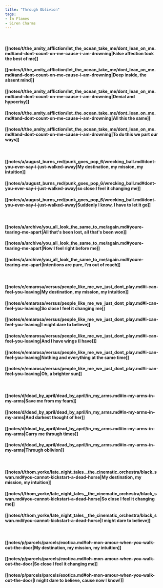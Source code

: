 ```yaml
---
title: "Through Oblivion"
tags:
- In Flames
- Siren Charms
---
```

&nbsp;
#### [[notes/t/the_amity_affliction/let_the_ocean_take_me/dont_lean_on_me.md#and-dont-count-on-me-cause-i-am-drowning|False affection took the best of me]]
#### [[notes/t/the_amity_affliction/let_the_ocean_take_me/dont_lean_on_me.md#and-dont-count-on-me-cause-i-am-drowning|Deep inside, the absent mind]]
#### [[notes/t/the_amity_affliction/let_the_ocean_take_me/dont_lean_on_me.md#and-dont-count-on-me-cause-i-am-drowning|Denial and hypocrisy]]
#### [[notes/t/the_amity_affliction/let_the_ocean_take_me/dont_lean_on_me.md#and-dont-count-on-me-cause-i-am-drowning|All this the same]]
#### [[notes/t/the_amity_affliction/let_the_ocean_take_me/dont_lean_on_me.md#and-dont-count-on-me-cause-i-am-drowning|To do this we part our ways]]
&nbsp;
#### [[notes/a/august_burns_red/punk_goes_pop_6/wrecking_ball.md#dont-you-ever-say-i-just-walked-away|My destination, my mission, my intuition]]
#### [[notes/a/august_burns_red/punk_goes_pop_6/wrecking_ball.md#dont-you-ever-say-i-just-walked-away|so close I feel it changing me]]
#### [[notes/a/august_burns_red/punk_goes_pop_6/wrecking_ball.md#dont-you-ever-say-i-just-walked-away|Suddenly I know, I have to let it go]]
&nbsp;
#### [[notes/a/archive/you_all_look_the_same_to_me/again.md#youre-tearing-me-apart|All that's been lost, all that's been won]]
#### [[notes/a/archive/you_all_look_the_same_to_me/again.md#youre-tearing-me-apart|Now I feel right before me]]
#### [[notes/a/archive/you_all_look_the_same_to_me/again.md#youre-tearing-me-apart|Intentions are pure, I'm out of reach]]
&nbsp;
#### [[notes/e/emarosa/versus/people_like_me_we_just_dont_play.md#i-can-feel-you-leaving|My destination, my mission, my intuition]]
#### [[notes/e/emarosa/versus/people_like_me_we_just_dont_play.md#i-can-feel-you-leaving|So close I feel it changing me]]
#### [[notes/e/emarosa/versus/people_like_me_we_just_dont_play.md#i-can-feel-you-leaving|I might dare to believe]]
#### [[notes/e/emarosa/versus/people_like_me_we_just_dont_play.md#i-can-feel-you-leaving|And I have wings (I have)]]
#### [[notes/e/emarosa/versus/people_like_me_we_just_dont_play.md#i-can-feel-you-leaving|Nothing and everything at the same time]]
#### [[notes/e/emarosa/versus/people_like_me_we_just_dont_play.md#i-can-feel-you-leaving|Oh, a brighter sun]]
&nbsp;
#### [[notes/d/dead_by_april/dead_by_april/in_my_arms.md#in-my-arms-in-my-arms|Save me from my fears]]
#### [[notes/d/dead_by_april/dead_by_april/in_my_arms.md#in-my-arms-in-my-arms|And darkest thought of her]]
#### [[notes/d/dead_by_april/dead_by_april/in_my_arms.md#in-my-arms-in-my-arms|Carry me through times]]
#### [[notes/d/dead_by_april/dead_by_april/in_my_arms.md#in-my-arms-in-my-arms|Through oblivion]]
&nbsp;
#### [[notes/t/thom_yorke/late_night_tales__the_cinematic_orchestra/black_swan.md#you-cannot-kickstart-a-dead-horse|My destination, my mission, my intuition]]
#### [[notes/t/thom_yorke/late_night_tales__the_cinematic_orchestra/black_swan.md#you-cannot-kickstart-a-dead-horse|So close I feel it changing me]]
#### [[notes/t/thom_yorke/late_night_tales__the_cinematic_orchestra/black_swan.md#you-cannot-kickstart-a-dead-horse|I might dare to believe]]
&nbsp;
#### [[notes/p/parcels/parcels/exotica.md#oh-mon-amour-when-you-walk-out-the-door|My destination, my mission, my intuition]]
#### [[notes/p/parcels/parcels/exotica.md#oh-mon-amour-when-you-walk-out-the-door|So close I feel it changing me]]
#### [[notes/p/parcels/parcels/exotica.md#oh-mon-amour-when-you-walk-out-the-door|I might dare to believe, cause now I know!]]

